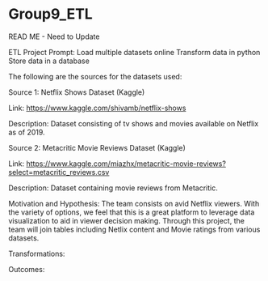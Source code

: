 # Group9_ETL
READ ME - Need to Update

ETL Project Prompt: 
Load multiple datasets online
Transform data in python
Store data in a database


The following are the sources for the datasets used:


Source 1: Netflix Shows Dataset (Kaggle)

Link: https://www.kaggle.com/shivamb/netflix-shows

Description: Dataset consisting of tv shows and movies available on Netflix as of 2019. 

Source 2: Metacritic Movie Reviews Dataset (Kaggle)

Link: https://www.kaggle.com/miazhx/metacritic-movie-reviews?select=metacritic_reviews.csv

Description: Dataset containing movie reviews from Metacritic.


Motivation and Hypothesis:
The team consists on avid Netflix viewers. With the variety of options, we feel that this is a great platform to leverage data visualization to aid in viewer decision making. Through this project, the team will join tables including Netlix content and Movie ratings from various datasets. 

Transformations:


Outcomes:











